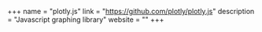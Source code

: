 +++
name = "plotly.js"
link = "https://github.com/plotly/plotly.js"
description = "Javascript graphing library"
website = ""
+++
